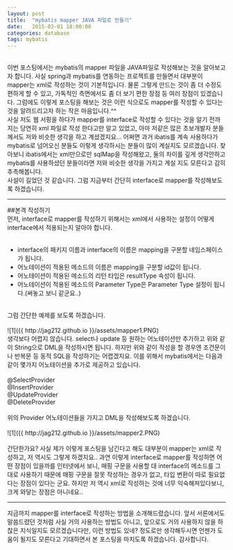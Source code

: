 ```yaml
---
layout: post
title:  "mybatis mapper JAVA 파일로 만들기"
date:   2015-03-01 18:00:00
categories: database
tags: mybatis
---
```

<br>
이번 포스팅에서는 mybatis의 mapper 파일을 JAVA파일로 작성해보는 것을 알아보고자 합니다.
사실 spring과 mybatis를 연동하는 프로젝트를 만들면서 대부분이 mapper는 xml로 작성하는 것이 기본적입니다.
물론 그렇게 만드는 것이 좀 더 수정도 편하게 할 수 있고, 가독적인 측면에서도 좀 더 보기 편한 장점 등 여러 장점이 있겠습니다.
그럼에도 이렇게 포스팅을 해보는 것은 이런 식으로도 mapper를 작성할 수 있다는 것을 알려드리고자 하는 작은 마음입니다.^^
<br>
사실 저도 웹 서핑을 하다가 mapper를 interface로 작성할 수 있다는 것을 알기 전까지는 당연히 xml 파일로 작성 한다고만
알고 있었고, 아마 저같은 많은 초보개발자 분들께서도 저와 비슷한 생각을 하고 계셨겠지요... 어쩌면 과거 ibatis를 계속 사용하다가
mybatis로 넘어오신 분들도 이렇게 생각하시는 분들이 많이 계실지도 모르겠습니다. 찾아보니 ibatis에서는 xml만으로만 sqlMap을
작성해왔고, 둘의 차이를 깊게 생각안하고 mybatis를 사용하셨던 분들이라면 저와 비슷한 생각을 가지고 계실 지도 모른다고 감히
추측해봅니다.
<br>
사설이 길었던 것 같습니다. 그럼 지금부터 간단히 interface로 mapper를 작성해보도록 하겠습니다.

---

##본격 작성하기
<br>
먼저, interface로 mapper를 작성하기 위해서는 xml에서 사용하는 설정이 어떻게 interface에서 적용되는지 알아야 합니다.<br>
<br>
 * interface의 패키지 이름과 interface의 이름은 mapping을 구분할 네임스페이스가 됩니다.
 * 어노테이션이 적용된 메소드의 이름은 mapping을 구분할 id값이 됩니다.
 * 어노테이션이 적용된 메소드의 리턴 타입은 resultType 속성이 됩니다.
 * 어노테이션이 적용된 메소드의 Parameter Type은 Parameter Type 설정이 됩니다.(써놓고 보니 같군요..)

<br>
그럼 간단한 예제를 보도록 하겠습니다.<br><br>
![1]({{ http://jag212.github.io }}/assets/mapper1.PNG)
<br>
생각보다 어렵지 않습니다. select나 update 등 원하는 어노테이션만 추가하고 위와 같이 String으로 DML을 작성하시면 됩니다.
하지만 위와 같이 작성을 할 경우엔 조건문이나 반복문 등 동적 SQL을 작성하기는 어렵겠지요.
이를 위해서 mybatis에서는 다음과 같이 몇가지 어노테이션을 추가로 제공하고 있습니다.<br>
<br>
@SelectProvider<br>
@InsertProvider<br>
@UpdateProvider<br>
@DeleteProvider<br>
<br>
위의 Provider 어노테이션들을 가지고 DML을 작성해보도록 하겠습니다.
<br><br>
![1]({{ http://jag212.github.io }}/assets/mapper2.PNG)
<br><br>
간단한가요? 사실 제가 이렇게 포스팅을 남긴다고 해도 대부분이 mapper는 xml로 작성하고, 저 역시도 그렇게 하겠지요..
과연 이렇게 interface로 mapper를 작성하면 어떤 장점이 있을까를 인터넷에서 보니, 매핑 구문을 사용할 대 interface의 메소드를
그대로 사용하기 때문에 매핑 구문을 잘못 작성하는 경우가 없고, 타입 변환이 따로 필요없다는 장점이 있다는 군요.
하지만 저 역시 xml로 작성하는 것에 너무 익숙해져있다보니, 크게 와닿는 장점은 아니네요..

---

지금까지 mapper를 interface로 작성하는 방법을 소개해드렸습니다. 앞서 서론에서도 말씀드렸던 것처럼 사실 거의 사용하는 방법도
아니고, 앞으로도 거의 사용하지 않을 하찮은 지식일지도 모르겠습니다만, 이런 방법도 있네? 정도로만 생각해두시면 언젠가 도움이
될지도 모른다고 기대하면서 본 포스팅을 마치도록 하겠습니다. 감사합니다.